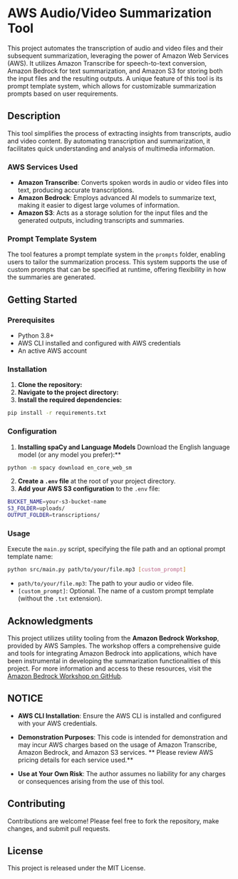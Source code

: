# AWS Audio/Video Summarization Tool

This project automates the transcription of audio and video files and their subsequent summarization, leveraging the power of Amazon Web Services (AWS). It utilizes Amazon Transcribe for speech-to-text conversion, Amazon Bedrock for text summarization, and Amazon S3 for storing both the input files and the resulting outputs. A unique feature of this tool is its prompt template system, which allows for customizable summarization prompts based on user requirements.

## Description

This tool simplifies the process of extracting insights from transcripts, audio and video content. By automating transcription and summarization, it facilitates quick understanding and analysis of multimedia information.

### AWS Services Used

- **Amazon Transcribe**: Converts spoken words in audio or video files into text, producing accurate transcriptions.
- **Amazon Bedrock**: Employs advanced AI models to summarize text, making it easier to digest large volumes of information.
- **Amazon S3**: Acts as a storage solution for the input files and the generated outputs, including transcripts and summaries.

### Prompt Template System

The tool features a prompt template system in the `prompts` folder, enabling users to tailor the summarization process. This system supports the use of custom prompts that can be specified at runtime, offering flexibility in how the summaries are generated.

## Getting Started

### Prerequisites

- Python 3.8+
- AWS CLI installed and configured with AWS credentials
- An active AWS account

### Installation

1. **Clone the repository:**
2. **Navigate to the project directory:**
3. **Install the required dependencies:**
```bash 
pip install -r requirements.txt
```


### Configuration
1. **Installing spaCy and Language Models** Download the English language model (or any model you prefer):**
```bash
python -m spacy download en_core_web_sm
```
2. **Create a `.env` file** at the root of your project directory.
3. **Add your AWS S3 configuration** to the `.env` file:

```bash
BUCKET_NAME=your-s3-bucket-name
S3_FOLDER=uploads/
OUTPUT_FOLDER=transcriptions/
```


### Usage

Execute the `main.py` script, specifying the file path and an optional prompt template name:
```bash
python src/main.py path/to/your/file.mp3 [custom_prompt]
```

- `path/to/your/file.mp3`: The path to your audio or video file.
- `[custom_prompt]`: Optional. The name of a custom prompt template (without the `.txt` extension).

## Acknowledgments

This project utilizes utility tooling from the **Amazon Bedrock Workshop**, provided by AWS Samples. The workshop offers a comprehensive guide and tools for integrating Amazon Bedrock into applications, which have been instrumental in developing the summarization functionalities of this project. For more information and access to these resources, visit the [Amazon Bedrock Workshop on GitHub](https://github.com/aws-samples/amazon-bedrock-workshop).

## NOTICE

- **AWS CLI Installation**: Ensure the AWS CLI is installed and configured with your AWS credentials.
- **Demonstration Purposes**: This code is intended for demonstration and may incur AWS charges based on the usage of Amazon Transcribe, Amazon Bedrock, and Amazon S3 services. 
** Please review AWS pricing details for each service used.** 

- **Use at Your Own Risk**: The author assumes no liability for any charges or consequences arising from the use of this tool.

## Contributing

Contributions are welcome! Please feel free to fork the repository, make changes, and submit pull requests.

## License

This project is released under the MIT License.




